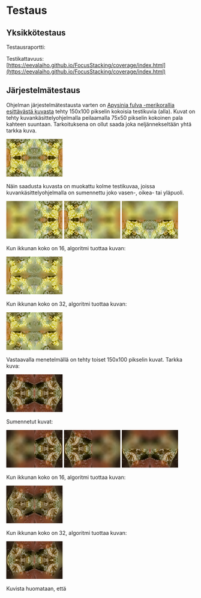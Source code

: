 # Testaus

## Yksikkötestaus

Testausraportti: 

Testikattavuus: [https://eevalaiho.github.io/FocusStacking/coverage/index.html](https://eevalaiho.github.io/FocusStacking/coverage/index.html)


## Järjestelmätestaus

Ohjelman järjestelmätestausta varten on [Apysinia fulva -merikorallia esittävästä kuvasta](https://free-images.com/display/aplysina_fulva_png.html) tehty 150x100 pikselin kokoisia testikuvia (alla). Kuvat on tehty kuvankäsittelyohjelmalla peilaamalla 75x50 pikselin kokoinen pala kahteen suuntaan. Tarkoituksena on ollut saada joka neljännekseltään yhtä tarkka kuva. 

![Tarkka](../application/src/main/resources/150x100-koralli-mirrored-sharp.png "Tarkka")

Näin saadusta kuvasta on muokattu kolme testikuvaa, joissa kuvankäsittelyohjelmalla on sumennettu joko vasen-, oikea- tai yläpuoli. 

![Vasemmalta blurri](../application/src/main/resources/150x100-koralli-mirrored-left-blur.png "Vasemmalta blurri")
![Oikealta blurri](../application/src/main/resources/150x100-koralli-mirrored-right-blur.png "Oikealta blurri")
![Ylhäältä blurri](../application/src/main/resources/150x100-koralli-mirrored-top-blur.png "Ylhäältä blurri")

Kun ikkunan koko on 16, algoritmi tuottaa kuvan:

![Output, window size 16](../application/src/main/resources/150x100-koralli-output-16.png "Output, window size 16")

Kun ikkunan koko on 32, algoritmi tuottaa kuvan:

![Output, window size 32](../application/src/main/resources/150x100-koralli-output-32.png "Output, window size 32")

Vastaavalla menetelmällä on tehty toiset 150x100 pikselin kuvat. Tarkka kuva:

![Tarkka](../application/src/main/resources/150x100-koralli2-mirrored-sharp.png "Tarkka")

Sumennetut kuvat:

![Vasemmalta blurri](../application/src/main/resources/150x100-koralli2-mirrored-left-blur.png "Vasemmalta blurri")
![Oikealta blurri](../application/src/main/resources/150x100-koralli2-mirrored-right-blur.png "Oikealta blurri")
![Ylhäältä blurri](../application/src/main/resources/150x100-koralli2-mirrored-top-blur.png "Ylhäältä blurri")

Kun ikkunan koko on 16, algoritmi tuottaa kuvan:

![Output, window size 16](../application/src/main/resources/150x100-koralli2-output-16.png "Output, window size 16")

Kun ikkunan koko on 32, algoritmi tuottaa kuvan:

![Output, window size 32](../application/src/main/resources/150x100-koralli2-output-32.png "Output, window size 32")


Kuvista huomataan, että

